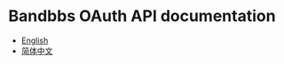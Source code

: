 # Bandbbs OAuth API documentation

 - [English](https://github.com/Bandbbs/Oatuh-docs/blob/main/en.md)
 - [简体中文](https://github.com/Bandbbs/Oatuh-docs/blob/main/zh-CN.md)
